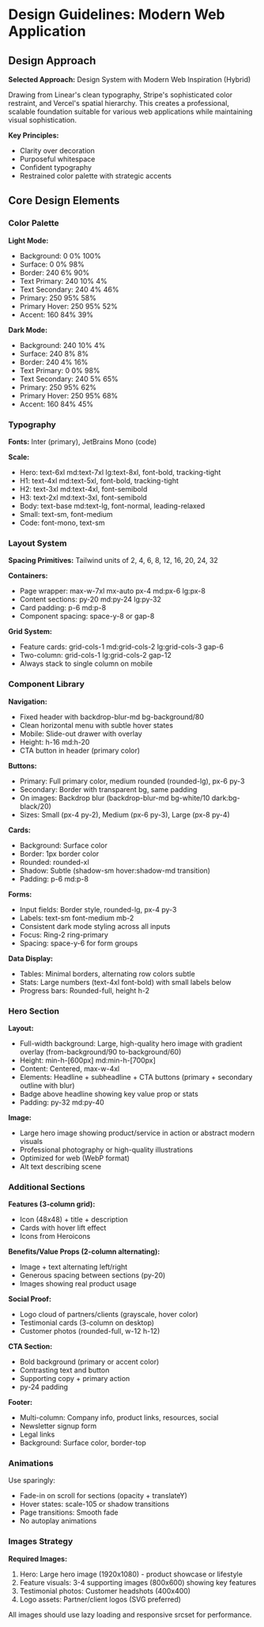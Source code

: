 # Design Guidelines: Modern Web Application

## Design Approach

**Selected Approach:** Design System with Modern Web Inspiration (Hybrid)

Drawing from Linear's clean typography, Stripe's sophisticated color restraint, and Vercel's spatial hierarchy. This creates a professional, scalable foundation suitable for various web applications while maintaining visual sophistication.

**Key Principles:**
- Clarity over decoration
- Purposeful whitespace
- Confident typography
- Restrained color palette with strategic accents

## Core Design Elements

### Color Palette

**Light Mode:**
- Background: 0 0% 100%
- Surface: 0 0% 98%
- Border: 240 6% 90%
- Text Primary: 240 10% 4%
- Text Secondary: 240 4% 46%
- Primary: 250 95% 58%
- Primary Hover: 250 95% 52%
- Accent: 160 84% 39%

**Dark Mode:**
- Background: 240 10% 4%
- Surface: 240 8% 8%
- Border: 240 4% 16%
- Text Primary: 0 0% 98%
- Text Secondary: 240 5% 65%
- Primary: 250 95% 62%
- Primary Hover: 250 95% 68%
- Accent: 160 84% 45%

### Typography

**Fonts:** Inter (primary), JetBrains Mono (code)

**Scale:**
- Hero: text-6xl md:text-7xl lg:text-8xl, font-bold, tracking-tight
- H1: text-4xl md:text-5xl, font-bold, tracking-tight
- H2: text-3xl md:text-4xl, font-semibold
- H3: text-2xl md:text-3xl, font-semibold
- Body: text-base md:text-lg, font-normal, leading-relaxed
- Small: text-sm, font-medium
- Code: font-mono, text-sm

### Layout System

**Spacing Primitives:** Tailwind units of 2, 4, 6, 8, 12, 16, 20, 24, 32

**Containers:**
- Page wrapper: max-w-7xl mx-auto px-4 md:px-6 lg:px-8
- Content sections: py-20 md:py-24 lg:py-32
- Card padding: p-6 md:p-8
- Component spacing: space-y-8 or gap-8

**Grid System:**
- Feature cards: grid-cols-1 md:grid-cols-2 lg:grid-cols-3 gap-6
- Two-column: grid-cols-1 lg:grid-cols-2 gap-12
- Always stack to single column on mobile

### Component Library

**Navigation:**
- Fixed header with backdrop-blur-md bg-background/80
- Clean horizontal menu with subtle hover states
- Mobile: Slide-out drawer with overlay
- Height: h-16 md:h-20
- CTA button in header (primary color)

**Buttons:**
- Primary: Full primary color, medium rounded (rounded-lg), px-6 py-3
- Secondary: Border with transparent bg, same padding
- On images: Backdrop blur (backdrop-blur-md bg-white/10 dark:bg-black/20)
- Sizes: Small (px-4 py-2), Medium (px-6 py-3), Large (px-8 py-4)

**Cards:**
- Background: Surface color
- Border: 1px border color
- Rounded: rounded-xl
- Shadow: Subtle (shadow-sm hover:shadow-md transition)
- Padding: p-6 md:p-8

**Forms:**
- Input fields: Border style, rounded-lg, px-4 py-3
- Labels: text-sm font-medium mb-2
- Consistent dark mode styling across all inputs
- Focus: Ring-2 ring-primary
- Spacing: space-y-6 for form groups

**Data Display:**
- Tables: Minimal borders, alternating row colors subtle
- Stats: Large numbers (text-4xl font-bold) with small labels below
- Progress bars: Rounded-full, height h-2

### Hero Section

**Layout:**
- Full-width background: Large, high-quality hero image with gradient overlay (from-background/90 to-background/60)
- Height: min-h-[600px] md:min-h-[700px]
- Content: Centered, max-w-4xl
- Elements: Headline + subheadline + CTA buttons (primary + secondary outline with blur)
- Badge above headline showing key value prop or stats
- Padding: py-32 md:py-40

**Image:**
- Large hero image showing product/service in action or abstract modern visuals
- Professional photography or high-quality illustrations
- Optimized for web (WebP format)
- Alt text describing scene

### Additional Sections

**Features (3-column grid):**
- Icon (48x48) + title + description
- Cards with hover lift effect
- Icons from Heroicons

**Benefits/Value Props (2-column alternating):**
- Image + text alternating left/right
- Generous spacing between sections (py-20)
- Images showing real product usage

**Social Proof:**
- Logo cloud of partners/clients (grayscale, hover color)
- Testimonial cards (3-column on desktop)
- Customer photos (rounded-full, w-12 h-12)

**CTA Section:**
- Bold background (primary or accent color)
- Contrasting text and button
- Supporting copy + primary action
- py-24 padding

**Footer:**
- Multi-column: Company info, product links, resources, social
- Newsletter signup form
- Legal links
- Background: Surface color, border-top

### Animations

Use sparingly:
- Fade-in on scroll for sections (opacity + translateY)
- Hover states: scale-105 or shadow transitions
- Page transitions: Smooth fade
- No autoplay animations

### Images Strategy

**Required Images:**
1. Hero: Large hero image (1920x1080) - product showcase or lifestyle
2. Feature visuals: 3-4 supporting images (800x600) showing key features
3. Testimonial photos: Customer headshots (400x400)
4. Logo assets: Partner/client logos (SVG preferred)

All images should use lazy loading and responsive srcset for performance.